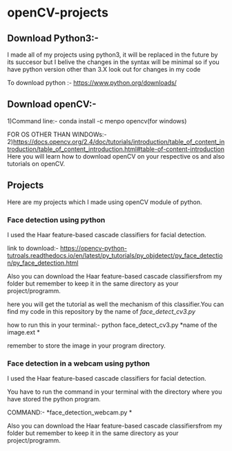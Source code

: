 # openCV-projects
## Download Python3:-
I made all of my projects using python3, it will be replaced in the future by its succesor but I belive the changes in the syntax will be minimal so if you have python version other than 3.X look out for changes in my code

To download python :- https://www.python.org/downloads/

## Download openCV:- 

1)Command line:- conda install -c menpo opencv(for windows)


FOR OS OTHER THAN WINDOWs:-
2)https://docs.opencv.org/2.4/doc/tutorials/introduction/table_of_content_introduction/table_of_content_introduction.html#table-of-content-introduction
Here you will learn how to download openCV on your respective os and also tutorials on openCV.

## Projects
Here are my projects which I made using openCV module of python.

### Face detection using python
I used the Haar feature-based cascade classifiers for facial detection.


link to download:- https://opencv-python-tutroals.readthedocs.io/en/latest/py_tutorials/py_objdetect/py_face_detection/py_face_detection.html


Also you can download the Haar feature-based cascade classifiersfrom my folder but remember to keep it in the same directory as your project/programm.

here you will get the tutorial as well the mechanism of this classifier.You can find my code in this repository by the name of *face_detect_cv3.py*

how to run this in your terminal:- python face_detect_cv3.py *name of the image.ext *

remember to store the image in your program directory.

### Face detection in a webcam using python
I used the Haar feature-based cascade classifiers for facial detection.


You have to run the command in your terminal with the directory where you have stored the python program.

COMMAND:- *face_detection_webcam.py *

Also you can download the Haar feature-based cascade classifiersfrom my folder but remember to keep it in the same directory as your project/programm.
